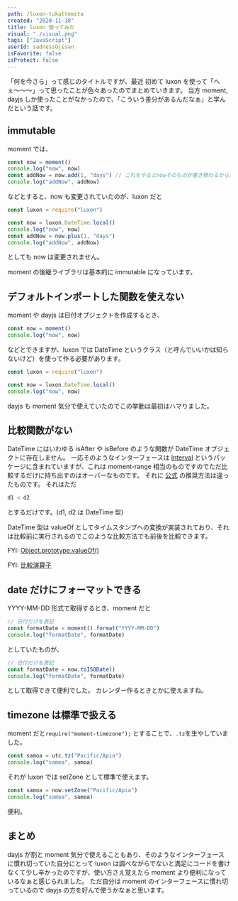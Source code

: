 ```yaml
---
path: /luxon-tukattemita
created: "2020-11-18"
title: luxon 使ってみた
visual: "./visual.png"
tags: ["JavaScript"]
userId: sadnessOjisan
isFavorite: false
isProtect: false
---
```


「何を今さら」って感じのタイトルですが、最近 初めて luxon を使って「へぇ〜〜〜」って思ったことが色々あったのでまとめていきます。
当方 moment, dayjs しか使ったことがなかったので、「こういう差分があるんだなぁ」と学んだという話です。

## immutable

moment では、

```js
const now = moment()
console.log("now", now)
const addNow = now.add(1, "days") // これをやるとnowそのものが書き換わるから注意！
console.log("addNow", addNow)
```

などとすると、now も変更されていたのが、luxon だと

```js
const luxon = require("luxon")

const now = luxon.DateTime.local()
console.log("now", now)
const addNow = now.plus(1, "days")
console.log("addNow", addNow)
```

としても now は変更されません。

moment の後継ライブラリは基本的に immutable になっています。

## デフォルトインポートした関数を使えない

moment や dayjs は日付オブジェクトを作成するとき、

```js
const now = moment()
console.log("now", now)
```

などとできますが、luxon では DateTime というクラス（と呼んでいいかは知らないけど）を使って作る必要があります。

```js
const luxon = require("luxon")

const now = luxon.DateTime.local()
console.log("now", now)
```

dayjs も moment 気分で使えていたのでこの挙動は最初はハマりました。

## 比較関数がない

DateTime にはいわゆる isAfter や isBefore のような関数が DateTime オブジェクトに存在しません。
一応そのようなインターフェースは [Interval](https://moment.github.io/luxon/docs/class/src/interval.js~Interval.html) というパッケージに含まれていますが、これは moment-range 相当のものですのでただ比較するだけに持ち出すのはオーバーなものです。
それに [公式](https://moment.github.io/luxon/docs/manual/math.html#comparing-datetimes) の推奨方法は違ったものです。
それはただ

```js
d1 < d2
```

とするだけです。(d1, d2 は DateTime 型)

DateTime 型は valueOf としてタイムスタンプへの変換が実装されており、それは比較前に実行されるのでこのような比較方法でも前後を比較できます。

FYI: [Object.prototype.valueOf()](https://developer.mozilla.org/ja/docs/Web/JavaScript/Reference/Global_Objects/Object/valueOf)

FYI: [比較演算子](https://developer.mozilla.org/ja/docs/Web/JavaScript/Reference/Operators/Comparison_Operators)

## date だけにフォーマットできる

YYYY-MM-DD 形式で取得するとき、moment だと

```js
// 日付だけを表記
const formatDate = moment().format("YYYY-MM-DD")
console.log("formatDate", formatDate)
```

としていたものが、

```js
// 日付だけを表記
const formatDate = now.toISODate()
console.log("formatDate", formatDate)
```

として取得できて便利でした。
カレンダー作るときとかに使えますね。

## timezone は標準で扱える

moment だと`require("moment-timezone");` とすることで、`.tz`を生やしていました。

```js
const samoa = utc.tz("Pacific/Apia")
console.log("samoa", samoa)
```

それが luxon では setZone として標準で使えます。

```js
const samoa = now.setZone("Pacific/Apia")
console.log("samoa", samoa)
```

便利。

## まとめ

dayjs が割と moment 気分で使えることもあり、そのようなインターフェースに慣れ切っていた自分にとって luxon は調べながらでないと満足にコードを書けなくて少し辛かったのですが、使い方さえ覚えたら moment より便利になっているなぁと感じられました。
ただ自分は moment のインターフェースに慣れ切っているので dayjs の方を好んで使うかなぁと思います。

